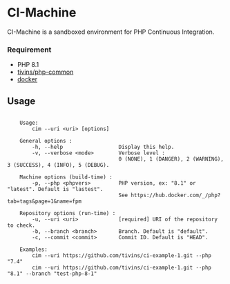 # CI-Machine

CI-Machine is a sandboxed environment for PHP Continuous Integration.

### Requirement

* PHP 8.1
* [tivins/php-common](https://github.com/tivins/php-common)
* [docker](https://www.docker.com/)

## Usage

```shell

    Usage: 
        cim --uri <uri> [options]

    General options :
        -h, --help                  Display this help.
        -v, --verbose <mode>        Verbose level : 
                                    0 (NONE), 1 (DANGER), 2 (WARNING), 3 (SUCCESS), 4 (INFO), 5 (DEBUG).

    Machine options (build-time) :
        -p, --php <phpvers>         PHP version, ex: "8.1" or "latest". Default is "lastest".
                                    See https://hub.docker.com/_/php?tab=tags&page=1&name=fpm
        
    Repository options (run-time) :
        -u, --uri <uri>             [required] URI of the repository to check.
        -b, --branch <branch>       Branch. Default is "default".
        -c, --commit <commit>       Commit ID. Default is "HEAD". 

    Examples:
        cim --uri https://github.com/tivins/ci-example-1.git --php "7.4"
        cim --uri https://github.com/tivins/ci-example-1.git --php "8.1" --branch "test-php-8-1"


```

